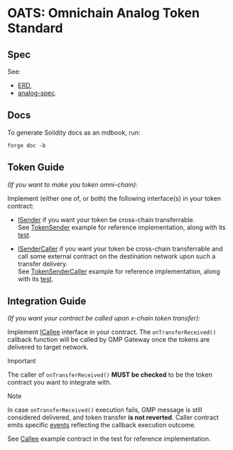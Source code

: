 # OATS: Omnichain Analog Token Standard

## Spec

See: 

+ [ERD](https://hackmd.io/bg0DTqWjSFOf7lV_7KyiOA),
+ [analog-spec](https://github.com/Analog-Labs/analog-spec/blob/master/src/products/OATS.md).

## Docs 

To generate Solidity docs as an mdbook, run: 

``` shell
forge doc -b
```

## Token Guide
_(If you want to make you token omni-chain):_

Implement (either one of, or both) the following interface(s) in your token contract:

- [ISender](src/IOATS.sol#L6) if you want your token be cross-chain transferrable.  
  See [TokenSender](src/TokenSender.sol) example for reference implementation, along with its [test](test/TokenSender.t.sol).

- [ISenderCaller](src/IOATS.sol#L20) if you want your token be cross-chain transferrable and call some external contract on the destination network upon such a transfer delivery.  
  See [TokenSenderCaller](src/TokenSenderCaller.sol) example for reference implementation, along with its [test](test/TokenSenderCaller.t.sol).
  

## Integration Guide
_(If you want your contract be called upon x-chain token transfer):_

Implement [ICallee](src/IOATS.sol#L30) interface in your contract. The `onTransferReceived()` callback function will be called by GMP Gateway once the tokens are delivered to target network. 

> [!IMPORTANT]  
> The caller of `onTransferReceived()` **MUST be checked** to be the token contract you want to integrate with.

> [!NOTE]  
> In case `onTransferReceived()` execution fails, GMP message is still considered delivered, and token transfer **is not reverted**. 
> Caller contract emits specific [events](src/IOATS.sol#L57) reflecting the callback execution outcome.

See [Callee](test/TokenSenderCaller.t.sol) example contract in the test for reference implementation.
